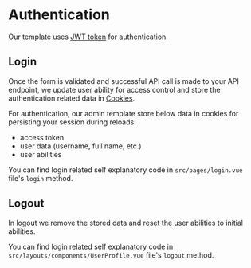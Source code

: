# Authentication

Our template uses [JWT token](https://en.wikipedia.org/wiki/JSON_Web_Token) for authentication.

## Login

Once the form is validated and successful API call is made to your API endpoint, we update user ability for access control and store the authentication related data in [Cookies](https://developer.mozilla.org/en-US/docs/Mozilla/Add-ons/WebExtensions/API/cookies).

For authentication, our admin template store below data in cookies for persisting your session during reloads:

- access token
- user data (username, full name, etc.)
- user abilities

You can find login related self explanatory code in `src/pages/login.vue` file's `login` method.

## Logout

In logout we remove the stored data and reset the user abilities to initial abilities.

You can find login related self explanatory code in `src/layouts/components/UserProfile.vue` file's `logout` method.

